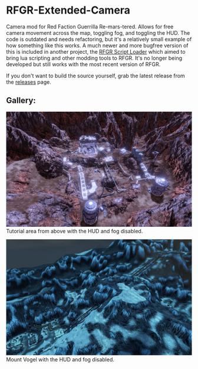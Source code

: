 # RFGR-Extended-Camera

Camera mod for Red Faction Guerrilla Re-mars-tered. Allows for free camera movement across the map, toggling fog, and toggling the HUD. The code is outdated and needs refactoring, but it's a relatively small example of how something like this works. A much newer and more bugfree version of this is included in another project, the [RFGR Script Loader](https://github.com/rsl-dev/RSL) which aimed to bring lua scripting and other modding tools to RFGR. It's no longer being developed but still works with the most recent version of RFGR.

If you don't want to build the source yourself, grab the latest release from the [releases](https://github.com/Moneyl/RFGR-Extended-Camera/releases) page.

## Gallery:

![alt text](https://github.com/Moneyl/RFGR-Extended-Camera/blob/master/Gallery%20Images/GalleryTutorialArea.jpg "Tutorial area. HUD and fog disabled.")
Tutorial area from above with the HUD and fog disabled.

![alt text](https://github.com/Moneyl/RFGR-Extended-Camera/blob/master/Gallery%20Images/GalleryMountVogel.jpg "Mount Vogel. HUD and fog disabled.")
Mount Vogel with the HUD and fog disabled.
